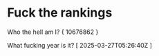 # Fuck the rankings

Who the hell am I?
{ 10676862 }

What fucking year is it?
[ 2025-03-27T05:26:40Z ]

